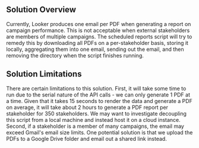 ## Solution Overview

Currently, Looker produces one email per PDF when generating a report on campaign performance.
This is not acceptable when external stakeholders are members of multiple campaigns. The
scheduled reports script will try to remedy this by downloading all PDFs on a per-stakeholder
basis, storing it locally, aggregating them into one email, sending out the email, and then 
removing the directory when the script finishes running.

## Solution Limitations

There are certain limitations to this solution. First, it will take some time to run due to the
serial nature of the API calls - we can only generate 1 PDF at a time. Given that it takes 15 
seconds to render the data and generate a PDF on average, it will take about 2 hours to generate
a PDF report per stakeholder for 350 stakeholders. We may want to investigate decoupling this script
from a local machine and instead host it on a cloud instance. Second, if a stakeholder is a member 
of many campaigns, the email may exceed Gmail's email size limits. One potential solution is 
that we upload the PDFs to a Google Drive folder and email out a shared link instead.
